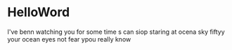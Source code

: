 # HelloWord

 I've benn watching you for some time s can siop staring at ocena sky fiftyy your ocean eyes not fear ypou really know 
